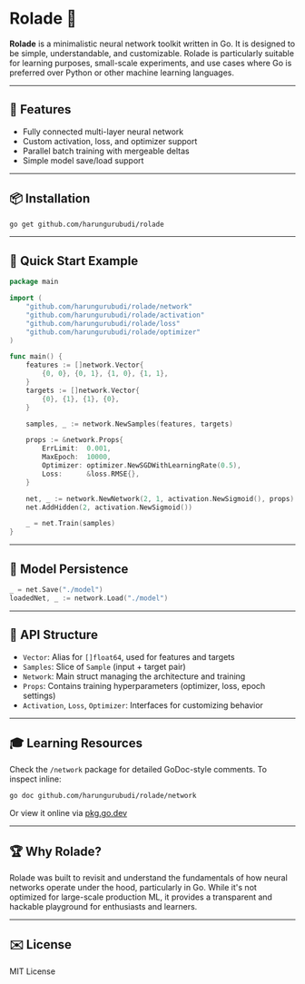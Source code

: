 # Rolade 🧠

**Rolade** is a minimalistic neural network toolkit written in Go. It is designed to be simple, understandable, and customizable. Rolade is particularly suitable for learning purposes, small-scale experiments, and use cases where Go is preferred over Python or other machine learning languages.

---

## 🚀 Features

* Fully connected multi-layer neural network
* Custom activation, loss, and optimizer support
* Parallel batch training with mergeable deltas
* Simple model save/load support

---

## 📦 Installation

```bash
go get github.com/harungurubudi/rolade
```

---

## 🥺 Quick Start Example

```go
package main

import (
	"github.com/harungurubudi/rolade/network"
	"github.com/harungurubudi/rolade/activation"
	"github.com/harungurubudi/rolade/loss"
	"github.com/harungurubudi/rolade/optimizer"
)

func main() {
	features := []network.Vector{
		{0, 0}, {0, 1}, {1, 0}, {1, 1},
	}
	targets := []network.Vector{
		{0}, {1}, {1}, {0},
	}

	samples, _ := network.NewSamples(features, targets)

	props := &network.Props{
		ErrLimit:  0.001,
		MaxEpoch:  10000,
		Optimizer: optimizer.NewSGDWithLearningRate(0.5),
		Loss:      &loss.RMSE{},
	}

	net, _ := network.NewNetwork(2, 1, activation.NewSigmoid(), props)
	net.AddHidden(2, activation.NewSigmoid())

	_ = net.Train(samples)
}
```

---

## 📃 Model Persistence

```go
_ = net.Save("./model")
loadedNet, _ := network.Load("./model")
```

---

## 📄 API Structure

* `Vector`: Alias for `[]float64`, used for features and targets
* `Samples`: Slice of `Sample` (input + target pair)
* `Network`: Main struct managing the architecture and training
* `Props`: Contains training hyperparameters (optimizer, loss, epoch settings)
* `Activation`, `Loss`, `Optimizer`: Interfaces for customizing behavior

---

## 🎓 Learning Resources

Check the `/network` package for detailed GoDoc-style comments. To inspect inline:

```bash
go doc github.com/harungurubudi/rolade/network
```

Or view it online via [pkg.go.dev](https://pkg.go.dev/github.com/harungurubudi/rolade)

---

## 🏆 Why Rolade?

Rolade was built to revisit and understand the fundamentals of how neural networks operate under the hood, particularly in Go. While it's not optimized for large-scale production ML, it provides a transparent and hackable playground for enthusiasts and learners.

---

## ✉️ License

MIT License
